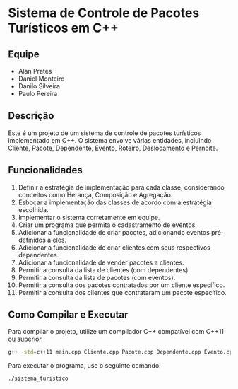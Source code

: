 # Sistema de Controle de Pacotes Turísticos em C++

## Equipe
- Alan Prates
- Daniel Monteiro
- Danilo Silveira
- Paulo Pereira

## Descrição
Este é um projeto de um sistema de controle de pacotes turísticos implementado em C++. O sistema envolve várias entidades, incluindo Cliente, Pacote, Dependente, Evento, Roteiro, Deslocamento e Pernoite.

## Funcionalidades
1. Definir a estratégia de implementação para cada classe, considerando conceitos como Herança, Composição e Agregação.
2. Esboçar a implementação das classes de acordo com a estratégia escolhida.
3. Implementar o sistema corretamente em equipe.
4. Criar um programa que permita o cadastramento de eventos.
5. Adicionar a funcionalidade de criar pacotes, adicionando eventos pré-definidos a eles.
6. Adicionar a funcionalidade de criar clientes com seus respectivos dependentes.
7. Adicionar a funcionalidade de vender pacotes a clientes.
8. Permitir a consulta da lista de clientes (com dependentes).
9. Permitir a consulta da lista de pacotes (com eventos).
10. Permitir a consulta dos pacotes contratados por um cliente específico.
11. Permitir a consulta dos clientes que contrataram um pacote específico.

## Como Compilar e Executar
Para compilar o projeto, utilize um compilador C++ compatível com C++11 ou superior.

```bash
g++ -std=c++11 main.cpp Cliente.cpp Pacote.cpp Dependente.cpp Evento.cpp Roteiro.cpp Deslocamento.cpp Pernoite.cpp -o sistema_turistico
```

Para executar o programa, use o seguinte comando:

```bash
./sistema_turistico
```